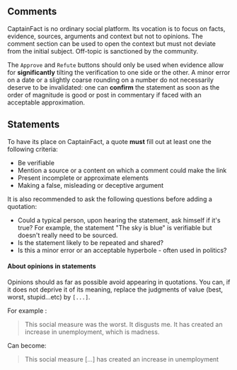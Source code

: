 ## Comments 

CaptainFact is no ordinary social platform. Its vocation is to 
focus on facts, evidence, sources, arguments and context 
but not to opinions.
The comment section can be used to open the context but must not 
deviate from the initial subject. Off-topic is sanctioned by the community.

The `Approve` and `Refute` buttons should only be used when evidence 
allow for **significantly** tilting the verification to one side or the other. 
A minor error on a date or a slightly coarse rounding on a number do not 
necessarily deserve to be invalidated: one can **confirm** 
the statement as soon as the order of magnitude is good or post in commentary 
if faced with an acceptable approximation.

## Statements

To have its place on CaptainFact, a quote **must** fill out at least one 
the following criteria:

* Be verifiable
* Mention a source or a content on which a comment could make the link
* Present incomplete or approximate elements
* Making a false, misleading or deceptive argument

It is also recommended to ask the following questions before adding 
a quotation:

* Could a typical person, upon hearing the statement, ask himself 
  if it's true? For example, the statement "The sky is blue" is verifiable 
  but doesn't really need to be sourced.
* Is the statement likely to be repeated and shared?
* Is this a minor error or an acceptable hyperbole - often used in politics?

#### About opinions in statements

Opinions should as far as possible avoid appearing in quotations. 
You can, if it does not deprive it of its meaning, replace the judgments of 
value (best, worst, stupid...etc) by `[...]`.

For example :

> This social measure was the worst. It disgusts me. It has created an increase in unemployment, which is madness.

Can become:

> This social measure \[...] has created an increase in unemployment